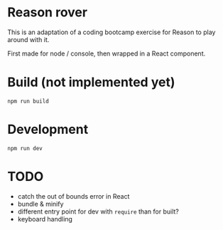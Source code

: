 # Reason rover

This is an adaptation of a coding bootcamp exercise for Reason to play around with it.

First made for node / console, then wrapped in a React component.

# Build (not implemented yet)

```
npm run build
```

# Development

```
npm run dev
```

# TODO

* catch the out of bounds error in React
* bundle & minify
* different entry point for dev with `require` than for built?
* keyboard handling
